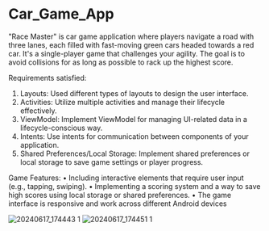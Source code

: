 # Car_Game_App
"Race Master" is car game application where players navigate a road with three lanes, each filled with fast-moving green cars headed towards a red car. It's a single-player game that challenges your agility. The goal is to avoid collisions for as long as possible to rack up the highest score.

Requirements satisfied:
1. Layouts: Used different types of layouts to design the user interface.
2. Activities: Utilize multiple activities and manage their lifecycle effectively.
3. ViewModel: Implement ViewModel for managing UI-related data in a lifecycle-conscious
way.
4. Intents: Use intents for communication between components of your application.
5. Shared Preferences/Local Storage: Implement shared preferences or local storage to
save game settings or player progress.

Game Features:
• Including interactive elements that require user input (e.g., tapping, swiping).
• Implementing a scoring system and a way to save high scores using local storage or shared
preferences.
• The game interface is responsive and work across different Android devices


![20240617_174443 1](https://github.com/NuwaniFonseka/Mad_lab_test_04_todoapp/assets/153498373/3610f61e-11f0-4fbc-a2dd-defc03bcac07)
![20240617_174451 1](https://github.com/NuwaniFonseka/Mad_lab_test_04_todoapp/assets/153498373/5c1c0bd2-943e-4a30-8cdc-4446aab372e0)
